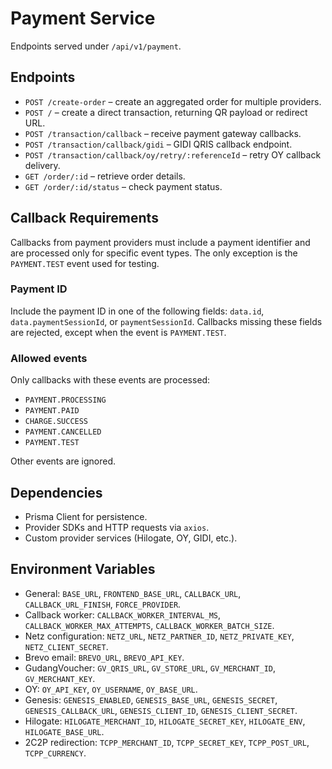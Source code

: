 # Payment Service

Endpoints served under `/api/v1/payment`.

## Endpoints
- `POST /create-order` – create an aggregated order for multiple providers.
- `POST /` – create a direct transaction, returning QR payload or redirect URL.
- `POST /transaction/callback` – receive payment gateway callbacks.
- `POST /transaction/callback/gidi` – GIDI QRIS callback endpoint.
- `POST /transaction/callback/oy/retry/:referenceId` – retry OY callback delivery.
- `GET /order/:id` – retrieve order details.
- `GET /order/:id/status` – check payment status.

## Callback Requirements

Callbacks from payment providers must include a payment identifier and are processed only for specific event types. The only exception is the `PAYMENT.TEST` event used for testing.

### Payment ID

Include the payment ID in one of the following fields: `data.id`, `data.paymentSessionId`, or `paymentSessionId`. Callbacks missing these fields are rejected, except when the event is `PAYMENT.TEST`.

### Allowed events

Only callbacks with these events are processed:

- `PAYMENT.PROCESSING`
- `PAYMENT.PAID`
- `CHARGE.SUCCESS`
- `PAYMENT.CANCELLED`
- `PAYMENT.TEST`

Other events are ignored.

## Dependencies
- Prisma Client for persistence.
- Provider SDKs and HTTP requests via `axios`.
- Custom provider services (Hilogate, OY, GIDI, etc.).

## Environment Variables
- General: `BASE_URL`, `FRONTEND_BASE_URL`, `CALLBACK_URL`, `CALLBACK_URL_FINISH`, `FORCE_PROVIDER`.
- Callback worker: `CALLBACK_WORKER_INTERVAL_MS`, `CALLBACK_WORKER_MAX_ATTEMPTS`, `CALLBACK_WORKER_BATCH_SIZE`.
- Netz configuration: `NETZ_URL`, `NETZ_PARTNER_ID`, `NETZ_PRIVATE_KEY`, `NETZ_CLIENT_SECRET`.
- Brevo email: `BREVO_URL`, `BREVO_API_KEY`.
- GudangVoucher: `GV_QRIS_URL`, `GV_STORE_URL`, `GV_MERCHANT_ID`, `GV_MERCHANT_KEY`.
- OY: `OY_API_KEY`, `OY_USERNAME`, `OY_BASE_URL`.
- Genesis: `GENESIS_ENABLED`, `GENESIS_BASE_URL`, `GENESIS_SECRET`, `GENESIS_CALLBACK_URL`, `GENESIS_CLIENT_ID`, `GENESIS_CLIENT_SECRET`.
- Hilogate: `HILOGATE_MERCHANT_ID`, `HILOGATE_SECRET_KEY`, `HILOGATE_ENV`, `HILOGATE_BASE_URL`.
- 2C2P redirection: `TCPP_MERCHANT_ID`, `TCPP_SECRET_KEY`, `TCPP_POST_URL`, `TCPP_CURRENCY`.
